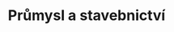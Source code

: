 ---
title: Průmysl a&nbsp;stavebnictví
slug: prumysl
description: Naše IoT zařízení přinášejí výrobním a stavebním firmám úspory, vyšší produktivitu a optimalizaci. Snadno se instalují, provozují a integrují s dalšími systémy. Jsou dostupné již od 250 Kč měsíčně a díky tomu přinášejí okamžitou návratnost investice.
meta_title: IoT řešení v průmyslu | Průmysl 4.0 
meta_description: 
image_preview: /case-studies/otk_grid-home.png
weight: 1
---